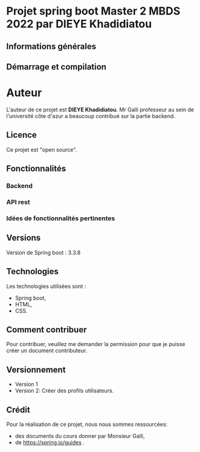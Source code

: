 # Projet spring boot Master 2 MBDS 2022 par DIEYE Khadidiatou
## Informations générales 


## Démarrage et compilation

# Auteur
L'auteur de ce projet est **DIEYE Khadidiatou**.
Mr Galli professeur au sein de l'université côte d'azur a beaucoup contribué sur la partie backend.

## Licence
Ce projet est "open source".

## Fonctionnalités

### Backend

### API rest

### Idées de fonctionnalités pertinentes


## Versions
Version de Spring boot : 3.3.8


## Technologies
Les technologies utilisées sont :
- Spring boot,
- HTML,
- CSS.

## Comment contribuer
Pour contribuer, veuillez me demander la permission pour que je puisse créer un document contributeur.

## Versionnement
- Version 1
- Version 2: Créer des profils utilisateurs.

## Crédit
Pour la réalisation de ce projet, nous nous sommes ressourcées:
- des documents du cours donner par Monsieur Galli,
- de https://spring.io/guides .


